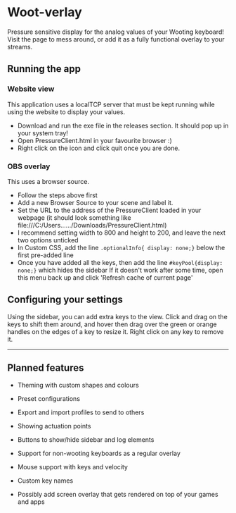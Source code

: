 # Woot-verlay
Pressure sensitive display for the analog values of your Wooting keyboard! Visit the page to mess around, or add it as a fully functional overlay to your streams.

## Running the app
### Website view
This application uses a localTCP server that must be kept running while using the website to display your values.
- Download and run the exe file in the releases section. It should pop up in your system tray!
- Open PressureClient.html in your favourite browser :)
- Right click on the icon and click quit once you are done.

### OBS overlay
This uses a browser source.
- Follow the steps above first
- Add a new Browser Source to your scene and label it.
- Set the URL to the address of the PressureClient loaded in your webpage (it should look something like file:///C:/Users....../Downloads/PressureClient.html)
- I recommend setting width to 800 and height to 200, and leave the next two options unticked
- In Custom CSS, add the line `.optionalInfo{ display: none;}` below the first pre-added line
- Once you have added all the keys, then add the line `#keyPool{display: none;}` which hides the sidebar
If it doesn't work after some time, open this menu back up and click 'Refresh cache of current page'

## Configuring your settings
Using the sidebar, you can add extra keys to the view. 
Click and drag on the keys to shift them around, and hover then drag over the green or orange handles on the edges of a key to resize it.
Right click on any key to remove it.



---

## Planned features
- Theming with custom shapes and colours
- Preset configurations
- Export and import profiles to send to others
- Showing actuation points
- Buttons to show/hide sidebar and log elements
- Support for non-wooting keyboards as a regular overlay
- Mouse support with keys and velocity
- Custom key names

- Possibly add screen overlay that gets rendered on top of your games and apps




